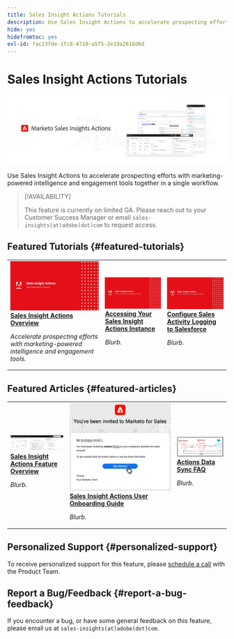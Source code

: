 ```yaml
---
title: Sales Insight Actions Tutorials
description: Use Sales Insight Actions to accelerate prospecting efforts with marketing-powered intelligence and engagement tools together in a single workflow.
hide: yes
hidefromtoc: yes
exl-id: fac23fde-1fc8-4710-a5f5-2e19a2618d6d
---
```

# Sales Insight Actions Tutorials

![](assets/header.png)

Use Sales Insight Actions to accelerate prospecting efforts with marketing-powered intelligence and engagement tools together in a single workflow.

>[!AVAILABILITY]
>
>This feature is currently on limited GA. Please reach out to your Customer Success Manager or email `sales-insights(at)adobe(dot)com` to request access.

## Featured Tutorials {#featured-tutorials}

<table style="table-layout:fixed">
<tr>
<td>
<a href="https://video.tv.adobe.com/v/340917"><img alt="thumbnail image for Sales Insight Actions Overview" src="assets/sales-insight-actions-feature-overview-videothumb.png" /></a>
<div><a href="https://video.tv.adobe.com/v/340917"><strong>Sales Insight Actions Overview</strong></a></div>
<p><em>Accelerate prospecting efforts with marketing-powered intelligence and engagement tools.</em></p>
</td>
<td>
<a href="https://video.tv.adobe.com/v/340925"><img alt="thumbnail image for Accessing Your Sales Insight Actions Instance" src="assets/accessing-your-sales-insight-actions-instance-videothumb.png" /></a>
<div><a href="https://video.tv.adobe.com/v/340925"><strong>Accessing Your Sales Insight Actions Instance</strong></a></div>
<p><em>Blurb.</em></p>
</td>
<td>
<a href="https://video.tv.adobe.com/v/340843"><img alt="thumbnail image for Configure Sales Activity Logging to Salesforce" src="assets/configure-sales-activity-logging-to-salesforce-videothumb.png" /></a>
<div><a href="https://video.tv.adobe.com/v/340843"><strong>Configure Sales Activity Logging to Salesforce</strong></a></div>
<p><em>Blurb.</em></p>
</td>
</tr>
</table>

## Featured Articles {#featured-articles}

<table style="table-layout:fixed">
<tr>
<td>
<a href="https://experienceleague.adobe.com/docs/marketo/using/product-docs/marketo-sales-insight/actions/msi-actions-feature-overview.html"><img alt="thumbnail image for Sales Insight Actions Feature Overview" src="assets/sales-insight-actions-feature-overview-thumb.png" /></a>
<div><a href="https://experienceleague.adobe.com/docs/marketo/using/product-docs/marketo-sales-insight/actions/sales-insight-actions-feature-overview.html"><strong>Sales Insight Actions Feature Overview</strong></a></div>
<p><em>Blurb.</em></p>
</td>
<td>
<a href="https://experienceleague.adobe.com/docs/marketo/using/product-docs/marketo-sales-insight/actions/getting-started/sales-insight-actions-user-onboarding-guide.html"><img alt="thumbnail image for Sales Insight Actions User Onboarding Guide" src="assets/sales-insight-actions-user-onboarding-guide-thumb.png" /></a>
<div><a href="https://experienceleague.adobe.com/docs/marketo/using/product-docs/marketo-sales-insight/actions/getting-started/sales-insight-actions-user-onboarding-guide.html"><strong>Sales Insight Actions User Onboarding Guide</strong></a></div>
<p><em>Blurb.</em></p>
</td>
<td>
<a href="https://experienceleague.adobe.com/docs/marketo/using/product-docs/marketo-sales-insight/actions/admin/actions-data-sync-faq.html"><img alt="thumbnail image for Actions Data Sync FAQ" src="assets/actions-data-sync-faq-thumb.png" /></a>
<div><a href="https://experienceleague.adobe.com/docs/marketo/using/product-docs/marketo-sales-insight/actions/admin/actions-data-sync-faq.html"><strong>Actions Data Sync FAQ</strong></a></div>
<p><em>Blurb.</em></p>
</td>
</tr>
</table>

## Personalized Support {#personalized-support}

To receive personalized support for this feature, please [schedule a call](https://outlook.office365.com/owa/calendar/AdobeInc1@adobe.onmicrosoft.com/bookings/) with the Product Team.

## Report a Bug/Feedback {#report-a-bug-feedback}

If you encounter a bug, or have some general feedback on this feature, please email us at `sales-insights(at)adobe(dot)com`.
